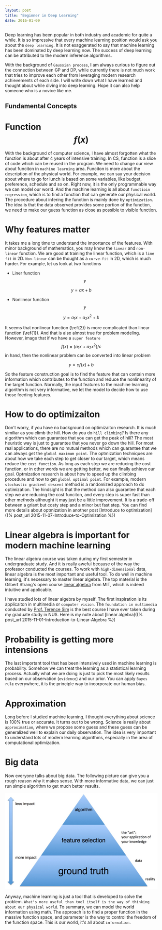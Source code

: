 ```yaml
---
layout: post
title: "Beginner in Deep Learning"
date: 2016-01-09
---
```


Deep learning has been popular in both industry and academic for quite a while. It is so impressive that every machine learning position would ask you about the `deep learning`. It is not exaggerated to say that machine learning has been dominated by deep learning now. The success of deep learning can be attributed to the modern inference algorithms.

With the background of `Gaussian process`, I am always curious to figure out the connection between GP and DP, while currently there is not much work that tries to improve each other from leveraging modern research achievements of each side. I will write down what I have learned and thought about while diving into deep learning. Hope it can also help someone who is a novice like me.


Fundamental Concepts
-------------------

Function  $$ f(x)$$
====================

With the background of computer science, I have almost forgotten what the function is about after 4 years of intensive training. In CS, function is a slice of code which can be reused in the program. We need to change our view about funciton in `machine learning` area. Funciton is more about the description of the physical world. For example, we can say your decision about where to go for lunch is based on some variables, like budget, preference, schedule and so on. Right now, it is the only programmable way we can model our world. And the machine learning is all about `functioin regression`, which is to find a function that can generate our physical world. The procedure about infering the function is mainly done by `optimization`. The idea is that the data observed provides some portion of the function, we need to make our guess function as close as possible to visible function.

Why features matter
==================

It takes me a long time to understand the importance of the features. With minor background of mathematics, you may know the `linear` and `non-linear` function. We are good at training the linear function, which is a `line fit` in 2D. `Non-linear` can be thought as a `curve-fit` in 2D, which is much harder. For example, let us look at two functions

* Liner function $$y$$

$$
y = ax  + b \tag{1}\label{1}
$$

* Nonlinear function $$y$$

$$
y = a_1 x +  a_2 x^2 + b \tag{2}\label{2}
$$

It seems that nonlinear function (\ref{2}) is more complicated than linear function (\ref{1}). And that is also almost true for problem modeling. However, image that if we have a `super feature` $$f(x) = (a_1 x + a_2 x^2)/c$$ in hand, then the nonlinear problem can be converted into linear problem

$$
y = c f(x) + b \tag{3}
$$

So the feature construction goal is to find the feature that can contain more information which contributes to the function and reduce the nonlinearity of the target function. Normally, the input features to the machine learning algorithm is not very informative, we let the model to decide how to use those feeding features.

How to do optimizaiton
======================

Don't worry, if you have no background on optimizaiton research. It is much similiar as you climb the hill. How do you do `hill climbing`? Is there any algorithm which can guarantee that you can get the peak of hill? The most heuristic way is just to guarantee that you never go down the hill. For most real applications, there are no mutual methods which can guarantee that we can always get the `global maximum point`. The optmization techniques are about how we take each step to get closer to our target, which means reduce the `cost function`. As long as each step we are reducing the cost function, or in other words we are getting better, we can finally achieve our goal. Optmization research is about how to speed up the climbing procedure and how to get `global optimal point`. For example, modern `stochastic gradient descent` method is a randomized approach to do optimization. The hindsight is that the method can also guarantee that each step we are reducing the cost funciton, and every step is super fast than other methods althought it may just be a little improvement. It is a trade-off between a griant but costy step and a minor but fast step. You can find more details about optmization in another post [Introduce to optimization]({% post_url 2015-11-07-Introduce-to-Optimization %})

Linear algebra is important for modern machine learning
======================================================

The linear algebra course was taken during my first semester in undergraduate study. And it is really aweful because of the way the professor conducted the courses. To work with `high-dimensional` data, linear algebra is the most important and useful tool. To do well in machine learning, it's necessary to master linear algebra. The top material is the Gilbert Strang's open course [linear algebra](http://ocw.mit.edu/courses/mathematics/18-06-linear-algebra-spring-2010/video-lectures/) from MIT, which is indeed intuitive and applicable.

I have studied lots of linear algebra by myself. The first inspiration is its applicaiton in multimedia or `computer vision`. The `foundation in multimedia` conducted by [Prof. Terence Sim](https://www.comp.nus.edu.sg/~tsim/) is the best course I have ever taken during my graduate study in NUS. Here is my note about [linear algebra]({% post_url 2015-11-01-Introduction-to-Linear-Algebra %})

Probability is getting more intensions
=====================================
The last important tool that has been intensively used in machine learning is probability. Somehow we can treat the learning as a statistical learning process. Actually what we are doing is just to pick the most likely results based on our observation (`evidence`) and our prior. You can apply `Bayes rule` everywhere, it is the principle way to incorporate our human bias.

Approximation
=================================
Long before I studied machine learning, I thought everything about science is 100% true or accurate. It turns out to be wrong. Science is really about `approximation`, where we propose some guess and these guess can be generalized well to explain our daily observation. The idea is very important to understand lots of modern learning algorithms, especially in the area of computational optimization.

Big data 
==========================
Now everyone talks about big data. The following picture can give you a rough reason why it makes sense. With more informative data, we can just run simple algorithm to get much better results.

![bigdata](/image/learning.jpg)


Anyway, machine learning is just a tool that is developed to solve the problem. `What's more useful than tool itself is the way of thinking about our physical world`. To summary, we can model the world information using math. The approach is to find a proper function in the massive function space, and parameter is the way to control the freedom of the function space. This is our world, it's all about `information`. 


